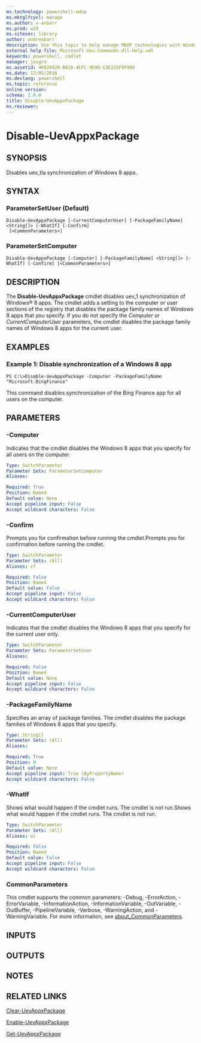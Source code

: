 ```yaml
---
ms.technology: powershell-mdop
ms.mktglfcycl: manage
ms.author: v-anbarr
ms.prod: w10
ms.sitesec: library
author: andreabarr
description: Use this topic to help manage MDOP technologies with Windows PowerShell.
external help file: Microsoft.Uev.Commands.dll-Help.xml
keywords: powershell, cmdlet
manager: jasgro 
ms.assetid: 40929929-B028-4CFC-9E90-C3E225F9F990
ms.date: 12/05/2016
ms.devlang: powershell
ms.topic: reference
online version: 
schema: 2.0.0
title: Disable-UevAppxPackage
ms.reviewer:
---
```


# Disable-UevAppxPackage

## SYNOPSIS
Disables uev_tla synchronization of Windows 8 apps.

## SYNTAX

### ParameterSetUser (Default)
```
Disable-UevAppxPackage [-CurrentComputerUser] [-PackageFamilyName] <String[]> [-WhatIf] [-Confirm]
 [<CommonParameters>]
```

### ParameterSetComputer
```
Disable-UevAppxPackage [-Computer] [-PackageFamilyName] <String[]> [-WhatIf] [-Confirm] [<CommonParameters>]
```

## DESCRIPTION
The **Disable-UevAppxPackage** cmdlet disables uev_1 synchronization of Windows® 8 apps.
The cmdlet adds a setting to the computer or user sections of the registry that disables the package family names of Windows 8 apps that you specify.
If you do not specify the *Computer* or *CurrentComputerUser* parameters, the cmdlet disables the package family names of Windows 8 apps for the current user.

## EXAMPLES

### Example 1: Disable synchronization of a Windows 8 app
```
PS C:\>Disable-UevAppxPackage -Computer -PackageFamilyName "Microsoft.BingFinance"
```

This command disables synchronization of the Bing Finance app for all users on the computer.

## PARAMETERS

### -Computer
Indicates that the cmdlet disables the Windows 8 apps that you specify for all users on the computer.

```yaml
Type: SwitchParameter
Parameter Sets: ParameterSetComputer
Aliases: 

Required: True
Position: Named
Default value: None
Accept pipeline input: False
Accept wildcard characters: False
```

### -Confirm
Prompts you for confirmation before running the cmdlet.Prompts you for confirmation before running the cmdlet.

```yaml
Type: SwitchParameter
Parameter Sets: (All)
Aliases: cf

Required: False
Position: Named
Default value: False
Accept pipeline input: False
Accept wildcard characters: False
```

### -CurrentComputerUser
Indicates that the cmdlet disables the Windows 8 apps that you specify for the current user only.

```yaml
Type: SwitchParameter
Parameter Sets: ParameterSetUser
Aliases: 

Required: False
Position: Named
Default value: None
Accept pipeline input: False
Accept wildcard characters: False
```

### -PackageFamilyName
Specifies an array of package families.
The cmdlet disables the package families of Windows 8 apps that you specify.

```yaml
Type: String[]
Parameter Sets: (All)
Aliases: 

Required: True
Position: 0
Default value: None
Accept pipeline input: True (ByPropertyName)
Accept wildcard characters: False
```

### -WhatIf
Shows what would happen if the cmdlet runs.
The cmdlet is not run.Shows what would happen if the cmdlet runs.
The cmdlet is not run.

```yaml
Type: SwitchParameter
Parameter Sets: (All)
Aliases: wi

Required: False
Position: Named
Default value: False
Accept pipeline input: False
Accept wildcard characters: False
```

### CommonParameters
This cmdlet supports the common parameters: -Debug, -ErrorAction, -ErrorVariable, -InformationAction, -InformationVariable, -OutVariable, -OutBuffer, -PipelineVariable, -Verbose, -WarningAction, and -WarningVariable. For more information, see [about_CommonParameters](http://go.microsoft.com/fwlink/?LinkID=113216).

## INPUTS

## OUTPUTS

## NOTES

## RELATED LINKS

[Clear-UevAppxPackage](./Clear-UevAppxPackage.md)

[Enable-UevAppxPackage](./Enable-UevAppxPackage.md)

[Get-UevAppxPackage](./Get-UevAppxPackage.md)


